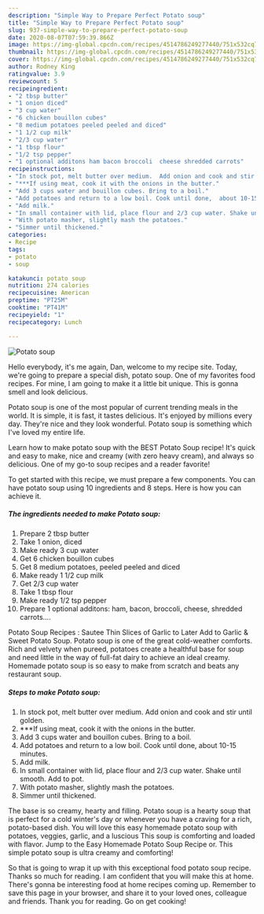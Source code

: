 ```yaml
---
description: "Simple Way to Prepare Perfect Potato soup"
title: "Simple Way to Prepare Perfect Potato soup"
slug: 937-simple-way-to-prepare-perfect-potato-soup
date: 2020-08-07T07:59:39.866Z
image: https://img-global.cpcdn.com/recipes/4514786249277440/751x532cq70/potato-soup-recipe-main-photo.jpg
thumbnail: https://img-global.cpcdn.com/recipes/4514786249277440/751x532cq70/potato-soup-recipe-main-photo.jpg
cover: https://img-global.cpcdn.com/recipes/4514786249277440/751x532cq70/potato-soup-recipe-main-photo.jpg
author: Rodney King
ratingvalue: 3.9
reviewcount: 5
recipeingredient:
- "2 tbsp butter"
- "1 onion diced"
- "3 cup water"
- "6 chicken bouillon cubes"
- "8 medium potatoes peeled peeled and diced"
- "1 1/2 cup milk"
- "2/3 cup water"
- "1 tbsp flour"
- "1/2 tsp pepper"
- "1 optional additons ham bacon broccoli  cheese shredded carrots"
recipeinstructions:
- "In stock pot, melt butter over medium.  Add onion and cook and stir until golden."
- "***If using meat, cook it with the onions in the butter."
- "Add 3 cups water and bouillon cubes. Bring to a boil."
- "Add potatoes and return to a low boil. Cook until done,  about 10-15 minutes."
- "Add milk."
- "In small container with lid, place flour and 2/3 cup water. Shake until smooth. Add to pot."
- "With potato masher, slightly mash the potatoes."
- "Simmer until thickened."
categories:
- Recipe
tags:
- potato
- soup

katakunci: potato soup 
nutrition: 274 calories
recipecuisine: American
preptime: "PT25M"
cooktime: "PT41M"
recipeyield: "1"
recipecategory: Lunch

---
```



![Potato soup](https://img-global.cpcdn.com/recipes/4514786249277440/751x532cq70/potato-soup-recipe-main-photo.jpg)

Hello everybody, it's me again, Dan, welcome to my recipe site. Today, we're going to prepare a special dish, potato soup. One of my favorites food recipes. For mine, I am going to make it a little bit unique. This is gonna smell and look delicious.

Potato soup is one of the most popular of current trending meals in the world. It is simple, it is fast, it tastes delicious. It's enjoyed by millions every day. They're nice and they look wonderful. Potato soup is something which I've loved my entire life.

Learn how to make potato soup with the BEST Potato Soup recipe! It&#39;s quick and easy to make, nice and creamy (with zero heavy cream), and always so delicious. One of my go-to soup recipes and a reader favorite!


To get started with this recipe, we must prepare a few components. You can have potato soup using 10 ingredients and 8 steps. Here is how you can achieve it.

<!--inarticleads1-->

##### The ingredients needed to make Potato soup:

1. Prepare 2 tbsp butter
1. Take 1 onion, diced
1. Make ready 3 cup water
1. Get 6 chicken bouillon cubes
1. Get 8 medium potatoes, peeled peeled and diced
1. Make ready 1 1/2 cup milk
1. Get 2/3 cup water
1. Take 1 tbsp flour
1. Make ready 1/2 tsp pepper
1. Prepare 1 optional additons: ham, bacon, broccoli,  cheese, shredded carrots....


Potato Soup Recipes : Sautee Thin Slices of Garlic to Later Add to Garlic &amp; Sweet Potato Soup. Potato soup is one of the great cold-weather comforts. Rich and velvety when pureed, potatoes create a healthful base for soup and need little in the way of full-fat dairy to achieve an ideal creamy. Homemade potato soup is so easy to make from scratch and beats any restaurant soup. 

<!--inarticleads2-->

##### Steps to make Potato soup:

1. In stock pot, melt butter over medium.  Add onion and cook and stir until golden.
1. ***If using meat, cook it with the onions in the butter.
1. Add 3 cups water and bouillon cubes. Bring to a boil.
1. Add potatoes and return to a low boil. Cook until done,  about 10-15 minutes.
1. Add milk.
1. In small container with lid, place flour and 2/3 cup water. Shake until smooth. Add to pot.
1. With potato masher, slightly mash the potatoes.
1. Simmer until thickened.


The base is so creamy, hearty and filling. Potato soup is a hearty soup that is perfect for a cold winter&#39;s day or whenever you have a craving for a rich, potato-based dish. You will love this easy homemade potato soup with potatoes, veggies, garlic, and a luscious This soup is comforting and loaded with flavor. Jump to the Easy Homemade Potato Soup Recipe or. This simple potato soup is ultra creamy and comforting! 

So that is going to wrap it up with this exceptional food potato soup recipe. Thanks so much for reading. I am confident that you will make this at home. There's gonna be interesting food at home recipes coming up. Remember to save this page in your browser, and share it to your loved ones, colleague and friends. Thank you for reading. Go on get cooking!
